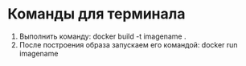 # Команды для терминала
1) Выполнить команду: docker build -t imagename .
2) После построения образа запускаем его командой: docker run imagename
